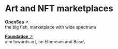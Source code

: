 # Art and NFT marketplaces

[**OpenSea** ↗](https://opensea.io)\
the big fish, marketplace with wide spectrum\




[**Foundation** ↗](https://foundation.app/)\
aim towards art, on Ethereum and Base\


